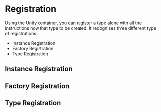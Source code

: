 # Registration
Using the Unity container, you can register a type alone with all the instructions how that type to be created. It reqognises three different type of registrations:
* Instance Registration
* Factory Registration
* Type Registration

## Instance Registration
## Factory Registration
## Type Registration